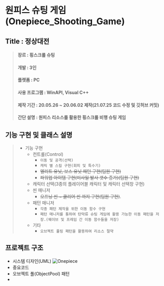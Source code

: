 # 원피스 슈팅 게임(Onepiece_Shooting_Game)

## Title : 정상대전

> ####  장르 : 횡스크롤 슈팅
> ####  개발 : 3인
> ####  플렛폼 : PC
> ####  사용 프로그램 : WinAPI, Visual C++
> ####  제작 기간 : 20.05.26 ~ 20.06.02 제작(21.07.25 코드 수정 및 깃허브 커밋)
> ####  간단 설명 : 원피스 리소스를 활용한 횡스크롤 비행 슈팅 게임

## 기능 구현 및 클래스 설명

> + 기능 구현
>   + 컨트롤(Control)
>     + ```이동 및 공격(선택)```
>     + ```캐릭 별 스킬 구현(회피 및 특수기)```
>     + ~~엘리트 유닛, 보스 유닛 패턴 구현(팀원 구현)~~
>     + ~~파워업 아이템 구현(미사일 발사 갯수 증가)(팀원 구현)~~
>   + 캐릭터 선택(3종의 플레이어블 캐릭터 및 캐릭터 선택창 구현)
>   + 씬 매니저
>     + ~~오프닝 씬 ~ 클리어 씬 까지 구현(팀원 구현)~~.
>   + 패턴 매니저
>     + ```각종 패턴 제작을 위한 이동 함수 구현```
>     + ```패턴 매니저를 통하여 탄막류 슈팅 게임에 활용 가능한 이동 패턴을 저장.(웨이브 및 프레임 간 이동 함수들을 저장)```
>   + 기타
>     + ```오브젝트 풀링 패턴을 활용하여 리소스 절약```

## 프로젝트 구조
 + 시스템 디자인(UML)
 ![Onepiece](https://user-images.githubusercontent.com/63716789/129311736-03fcf063-f347-4262-be90-f637ad1f4794.png)
 + 중요코드
  + 오브젝트 풀(ObjectPool) 패턴
  + 
